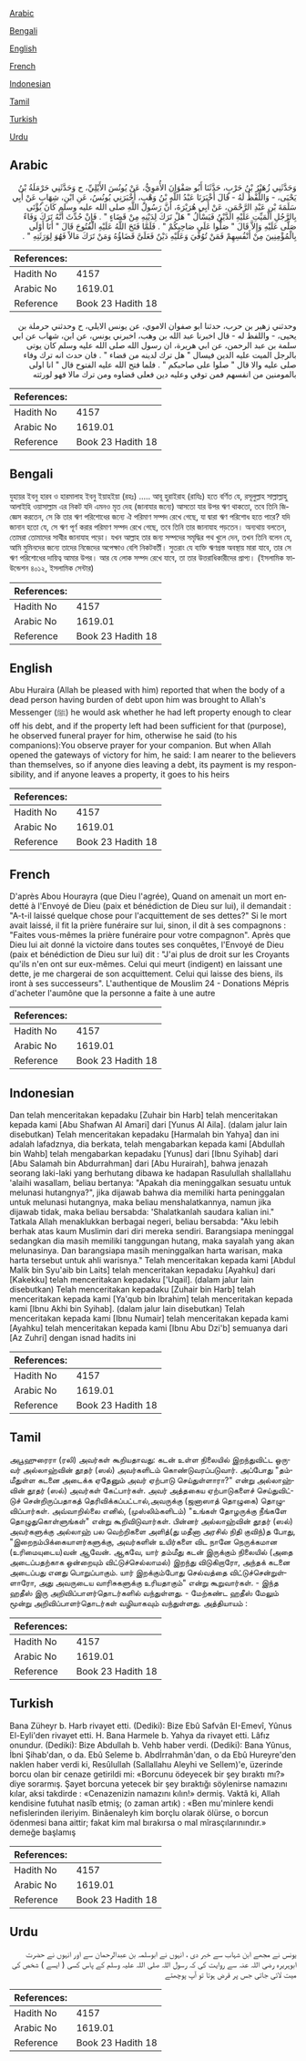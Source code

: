 [Arabic](#arabic)

[Bengali](#bengali)

[English](#english)

[French](#french)

[Indonesian](#indonesian)

[Tamil](#tamil)

[Turkish](#turkish)

[Urdu](#urdu)

## Arabic


<div dir="rtl" lang="ar" style={{fontSize:'larger',backgroundColor:'#f8f9fa',padding:20}}>
وَحَدَّثَنِي زُهَيْرُ بْنُ حَرْبٍ، حَدَّثَنَا أَبُو صَفْوَانَ الأُمَوِيُّ، عَنْ يُونُسَ الأَيْلِيِّ، ح وَحَدَّثَنِي حَرْمَلَةُ بْنُ يَحْيَى، - وَاللَّفْظُ لَهُ - قَالَ أَخْبَرَنَا عَبْدُ اللَّهِ بْنُ وَهْبٍ، أَخْبَرَنِي يُونُسُ، عَنِ ابْنِ، شِهَابٍ عَنْ أَبِي سَلَمَةَ بْنِ عَبْدِ الرَّحْمَنِ، عَنْ أَبِي هُرَيْرَةَ، أَنَّ رَسُولَ اللَّهِ صلى الله عليه وسلم كَانَ يُؤْتَى بِالرَّجُلِ الْمَيِّتِ عَلَيْهِ الدَّيْنُ فَيَسْأَلُ ‏"‏ هَلْ تَرَكَ لِدَيْنِهِ مِنْ قَضَاءٍ ‏"‏ ‏.‏ فَإِنْ حُدِّثَ أَنَّهُ تَرَكَ وَفَاءً صَلَّى عَلَيْهِ وَإِلاَّ قَالَ ‏"‏ صَلُّوا عَلَى صَاحِبِكُمْ ‏"‏ ‏.‏ فَلَمَّا فَتَحَ اللَّهُ عَلَيْهِ الْفُتُوحَ قَالَ ‏"‏ أَنَا أَوْلَى بِالْمُؤْمِنِينَ مِنْ أَنْفُسِهِمْ فَمَنْ تُوُفِّيَ وَعَلَيْهِ دَيْنٌ فَعَلَىَّ قَضَاؤُهُ وَمَنْ تَرَكَ مَالاً فَهُوَ لِوَرَثَتِهِ ‏"‏ ‏.‏
</div>
<div style={{backgroundColor:'#f8f9fa',padding:20, marginBottom: 10}}><table> <thead> <tr> <th>References:</th> <th></th> </tr> </thead> <tbody><tr><td>Hadith No</td><td>4157</td></tr><tr><td>Arabic No</td><td>1619.01</td></tr><tr><td>Reference</td><td>Book 23 Hadith 18</td></tr></tbody></table></div>


<div dir="rtl" lang="ar" style={{fontSize:'larger',backgroundColor:'#f8f9fa',padding:20}}>
وحدثني زهير بن حرب، حدثنا ابو صفوان الاموي، عن يونس الايلي، ح وحدثني حرملة بن يحيى، - واللفظ له - قال اخبرنا عبد الله بن وهب، اخبرني يونس، عن ابن، شهاب عن ابي سلمة بن عبد الرحمن، عن ابي هريرة، ان رسول الله صلى الله عليه وسلم كان يوتى بالرجل الميت عليه الدين فيسال " هل ترك لدينه من قضاء " . فان حدث انه ترك وفاء صلى عليه والا قال " صلوا على صاحبكم " . فلما فتح الله عليه الفتوح قال " انا اولى بالمومنين من انفسهم فمن توفي وعليه دين فعلى قضاوه ومن ترك مالا فهو لورثته
</div>
<div style={{backgroundColor:'#f8f9fa',padding:20, marginBottom: 10}}><table> <thead> <tr> <th>References:</th> <th></th> </tr> </thead> <tbody><tr><td>Hadith No</td><td>4157</td></tr><tr><td>Arabic No</td><td>1619.01</td></tr><tr><td>Reference</td><td>Book 23 Hadith 18</td></tr></tbody></table></div>

## Bengali


<div dir="ltr" lang="bn" style={{fontSize:'larger',backgroundColor:'#f8f9fa',padding:20}}>
যুহায়র ইবনু হারব ও হারমালাহ ইবনু ইয়াহইয়া (রহঃ) ..... আবূ হুরাইরাহ (রাযিঃ) হতে বর্ণিত যে, রসূলুল্লাহ সাল্লাল্লাহু আলাইহি ওয়াসাল্লাম এর নিকট যদি এমনও মৃত দেহ (জানাযার জন্যে) আসতো যার উপর ঋণ থাকতো, তবে তিনি জিজ্ঞেস করতেন, সে কি তার ঋণ পরিশোধের জন্যে ঐ পরিমাণ সম্পদ রেখে গেছে, যা দ্বারা ঋণ পরিশোধ হতে পারে? যদি জানান হতো যে, সে ঋণ পূর্ণ করার পরিমাণ সম্পদ রেখে গেছে, তবে তিনি তার জানাযাহ পড়তেন। অন্যথায় বলতেন, তোমরা তোমাদের সাথীর জানাযাহ পড়ো। যখন আল্লাহ তার জন্য সম্পদের সমৃদ্ধির পথ খুলে দেন, তখন তিনি বলেন যে, আমি মুমিনদের জন্যে তাদের নিজেদের অপেক্ষাও বেশি নিকটবর্তী। সুতরাং যে ব্যক্তি ঋণগ্রস্ত অবস্থায় মারা যাবে, তার সে ঋণ পরিশোধের দায়িত্ব আমার উপর। আর যে লোক সম্পদ রেখে যাবে, তা তার উত্তরাধিকারীদের প্রাপ্য। (ইসলামিক ফাউন্ডেশন ৪০১২, ইসলামিক সেন্টার)
</div>
<div style={{backgroundColor:'#f8f9fa',padding:20, marginBottom: 10}}><table> <thead> <tr> <th>References:</th> <th></th> </tr> </thead> <tbody><tr><td>Hadith No</td><td>4157</td></tr><tr><td>Arabic No</td><td>1619.01</td></tr><tr><td>Reference</td><td>Book 23 Hadith 18</td></tr></tbody></table></div>

## English


<div dir="ltr" lang="en" style={{fontSize:'larger',backgroundColor:'#f8f9fa',padding:20}}>
Abu Huraira (Allah be pleased with him) reported that when the body of a dead person having burden of debt upon him was brought to Allah's Messenger (ﷺ) he would ask whether he had left property enough to clear off his debt, and if the property left had been sufficient for that (purpose), he observed funeral prayer for him, otherwise he said (to his companions):You observe prayer for your companion. But when Allah opened the gateways of victory for him, he said: I am nearer to the believers than themselves, so if anyone dies leaving a debt, its payment is my responsibility, and if anyone leaves a property, it goes to his heirs
</div>
<div style={{backgroundColor:'#f8f9fa',padding:20, marginBottom: 10}}><table> <thead> <tr> <th>References:</th> <th></th> </tr> </thead> <tbody><tr><td>Hadith No</td><td>4157</td></tr><tr><td>Arabic No</td><td>1619.01</td></tr><tr><td>Reference</td><td>Book 23 Hadith 18</td></tr></tbody></table></div>

## French


<div dir="ltr" lang="fr" style={{fontSize:'larger',backgroundColor:'#f8f9fa',padding:20}}>
D'après Abou Hourayra (que Dieu l'agrée), Quand on amenait un mort endetté à l'Envoyé de Dieu (paix et bénédiction de Dieu sur lui), il demandait : "A-t-il laissé quelque chose pour l'acquittement de ses dettes?" Si le mort avait laissé, il fit la prière funéraire sur lui, sinon, il dit à ses compagnons : "Faites vous-mêmes la prière funéraire pour votre compagnon". Après que Dieu lui ait donné la victoire dans toutes ses conquêtes, l'Envoyé de Dieu (paix et bénédiction de Dieu sur lui) dit : "J'ai plus de droit sur les Croyants qu'ils n'en ont sur eux-mêmes. Celui qui meurt (indigent) en laissant une dette, je me chargerai de son acquittement. Celui qui laisse des biens, ils iront à ses successeurs". L'authentique de Mouslim 24 - Donations Mépris d'acheter l'aumône que la personne a faite à une autre
</div>
<div style={{backgroundColor:'#f8f9fa',padding:20, marginBottom: 10}}><table> <thead> <tr> <th>References:</th> <th></th> </tr> </thead> <tbody><tr><td>Hadith No</td><td>4157</td></tr><tr><td>Arabic No</td><td>1619.01</td></tr><tr><td>Reference</td><td>Book 23 Hadith 18</td></tr></tbody></table></div>

## Indonesian


<div dir="ltr" lang="id" style={{fontSize:'larger',backgroundColor:'#f8f9fa',padding:20}}>
Dan telah menceritakan kepadaku [Zuhair bin Harb] telah menceritakan kepada kami [Abu Shafwan Al Amari] dari [Yunus Al Aila]. (dalam jalur lain disebutkan) Telah menceritakan kepadaku [Harmalah bin Yahya] dan ini adalah lafadznya, dia berkata, telah mengabarkan kepada kami [Abdullah bin Wahb] telah mengabarkan kepadaku [Yunus] dari [Ibnu Syihab] dari [Abu Salamah bin Abdurrahman] dari [Abu Hurairah], bahwa jenazah seorang laki-laki yang berhutang dibawa ke hadapan Rasulullah shallallahu 'alaihi wasallam, beliau bertanya: "Apakah dia meninggalkan sesuatu untuk melunasi hutangnya?", jika dijawab bahwa dia memiliki harta peninggalan untuk melunasi hutangnya, maka beliau menshalatkannya, namun jika dijawab tidak, maka beliau bersabda: 'Shalatkanlah saudara kalian ini." Tatkala Allah menaklukkan berbagai negeri, beliau bersabda: "Aku lebih berhak atas kaum Muslimin dari diri mereka sendiri. Barangsiapa meninggal sedangkan dia masih memiliki tanggungan hutang, maka sayalah yang akan melunasinya. Dan barangsiapa masih meninggalkan harta warisan, maka harta tersebut untuk ahli warisnya." Telah menceritakan kepada kami [Abdul Malik bin Syu'aib bin Laits] telah menceritakan kepadaku [Ayahku] dari [Kakekku] telah menceritakan kepadaku ['Uqail]. (dalam jalur lain disebutkan) Telah menceritakan kepadaku [Zuhair bin Harb] telah menceritakan kepada kami [Ya'qub bin Ibrahim] telah menceritakan kepada kami [Ibnu Akhi bin Syihab]. (dalam jalur lain disebutkan) Telah menceritakan kepada kami [Ibnu Numair] telah menceritakan kepada kami [Ayahku] telah menceritakan kepada kami [Ibnu Abu Dzi'b] semuanya dari [Az Zuhri] dengan isnad hadits ini
</div>
<div style={{backgroundColor:'#f8f9fa',padding:20, marginBottom: 10}}><table> <thead> <tr> <th>References:</th> <th></th> </tr> </thead> <tbody><tr><td>Hadith No</td><td>4157</td></tr><tr><td>Arabic No</td><td>1619.01</td></tr><tr><td>Reference</td><td>Book 23 Hadith 18</td></tr></tbody></table></div>

## Tamil


<div dir="ltr" lang="ta" style={{fontSize:'larger',backgroundColor:'#f8f9fa',padding:20}}>
அபூஹுரைரா (ரலி) அவர்கள் கூறியதாவது: கடன் உள்ள நிலையில் இறந்துவிட்ட ஒருவர் அல்லாஹ்வின் தூதர் (ஸல்) அவர்களிடம் கொண்டுவரப்படுவார். அப்போது "தம்மீதுள்ள கடனை அடைக்க ஏதேனும் அவர் ஏற்பாடு செய்துள்ளாரா?" என்று அல்லாஹ்வின் தூதர் (ஸல்) அவர்கள் கேட்பார்கள். அவர் அத்தகைய ஏற்பாடுகளைச் செய்துவிட்டுச் சென்றிருப்பதாகத் தெரிவிக்கப்பட்டால்,அவருக்கு (ஜனாஸாத் தொழுகை) தொழுவிப்பார்கள். அவ்வாறில்லை எனில், (முஸ்லிம்களிடம்) "உங்கள் தோழருக்கு நீங்களே தொழுதுகொள்ளுங்கள்" என்று கூறிவிடுவார்கள். பின்னர் அல்லாஹ்வின் தூதர் (ஸல்) அவர்களுக்கு அல்லாஹ் பல வெற்றிகளை அளித்(து மதீனா அரசில் நிதி குவிந்)த போது, "இறைநம்பிக்கையாளர்களுக்கு, அவர்களின் உயிர்களை விட நானே நெருக்கமான (உரிமையுடைய)வன் ஆவேன். ஆகவே, யார் தம்மீது கடன் இருக்கும் நிலையில் (அதை அடைப்பதற்காக ஒன்றையும் விட்டுச்செல்லாமல்) இறந்து விடுகிறாரோ, அந்தக் கடனை அடைப்பது எனது பொறுப்பாகும். யார் இறக்கும்போது செல்வத்தை விட்டுச்சென்றுள்ளாரோ, அது அவருடைய வாரிசுகளுக்கு உரியதாகும்" என்று கூறுவார்கள். - இந்த ஹதீஸ் இரு அறிவிப்பாளர்தொடர்களில் வந்துள்ளது. - மேற்கண்ட ஹதீஸ் மேலும் மூன்று அறிவிப்பாளர்தொடர்கள் வழியாகவும் வந்துள்ளது. அத்தியாயம் :
</div>
<div style={{backgroundColor:'#f8f9fa',padding:20, marginBottom: 10}}><table> <thead> <tr> <th>References:</th> <th></th> </tr> </thead> <tbody><tr><td>Hadith No</td><td>4157</td></tr><tr><td>Arabic No</td><td>1619.01</td></tr><tr><td>Reference</td><td>Book 23 Hadith 18</td></tr></tbody></table></div>

## Turkish


<div dir="ltr" lang="tr" style={{fontSize:'larger',backgroundColor:'#f8f9fa',padding:20}}>
Bana Züheyr b. Harb rivayet etti. (Dediki): Bize Ebû Safvân EI-Emevî, Yûnus El-Eyli'den rivayet etti. H. Bana Harmele b. Yahya da rivayet etti. Lâfız onundur. (Dediki): Bize Abdullah b. Vehb haber verdi. (Dediki): Bana Yûnus, İbni Şihab'dan, o da. Ebû Seleme b. Abdİrrahmân'dan, o da Ebû Hureyre'den naklen haber verdi ki, Resûlullah (Sallallahu Aleyhi ve Sellem)'e, üzerinde borcu olan bir cenaze getirildi mi: «Borcunu ödeyecek bir şey bıraktı mı?» diye sorarmış. Şayet borcuna yetecek bir şey bıraktığı söylenirse namazını kılar, aksi takdirde : «Cenazenizin namazını kılın!» dermiş. Vaktâ ki, Allah kendisine futuhat nasîb etmiş; (o zaman artık) : «Ben mu'minlere kendi nefislerinden ileriyim. Binâenaleyh kim borçlu olarak ölürse, o borcun ödenmesi bana aittir; fakat kim mal bırakırsa o mal mîrasçılarınındır.» demeğe başlamış
</div>
<div style={{backgroundColor:'#f8f9fa',padding:20, marginBottom: 10}}><table> <thead> <tr> <th>References:</th> <th></th> </tr> </thead> <tbody><tr><td>Hadith No</td><td>4157</td></tr><tr><td>Arabic No</td><td>1619.01</td></tr><tr><td>Reference</td><td>Book 23 Hadith 18</td></tr></tbody></table></div>

## Urdu


<div dir="rtl" lang="ur" style={{fontSize:'larger',backgroundColor:'#f8f9fa',padding:20}}>
یونس نے مجھے ابن شہاب سے خبر دی ، انہوں نے ابوسلمہ بن عبدالرحمان سے اور انہوں نے حضرت ابوہریرہ رضی اللہ عنہ سے روایت کی کہ رسول اللہ صلی اللہ علیہ وسلم کے پاس کسی ( ایسے ) شخص کی میت لائی جاتی جس پر قرض ہوتا تو آپ پوچھتے
</div>
<div style={{backgroundColor:'#f8f9fa',padding:20, marginBottom: 10}}><table> <thead> <tr> <th>References:</th> <th></th> </tr> </thead> <tbody><tr><td>Hadith No</td><td>4157</td></tr><tr><td>Arabic No</td><td>1619.01</td></tr><tr><td>Reference</td><td>Book 23 Hadith 18</td></tr></tbody></table></div>